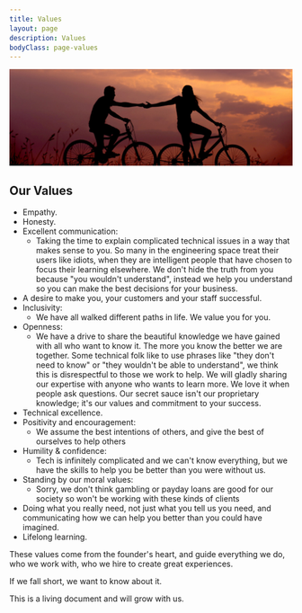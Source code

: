 ```yaml
---
title: Values
layout: page
description: Values
bodyClass: page-values
---
```


![photo of people holding hands on bikes at sunset, just for the mood](/images/everton-vila-AsahNlC0VhQ-unsplash.jpg)

## Our Values

* Empathy.
* Honesty.
* Excellent communication:
	* Taking the time to explain complicated technical issues in a way that makes sense to you. So many in the engineering space treat their users like idiots, when they are intelligent people that have chosen to focus their learning elsewhere. We don't hide the truth from you because "you wouldn't understand", instead we help you understand so you can make the best decisions for your business.
* A desire to make you, your customers and your staff successful.
* Inclusivity:
	* We have all walked different paths in life. We value you for you.
* Openness:
	* We have a drive to share the beautiful knowledge we have gained with all who want to know it. The more you know the better we are together. Some technical folk like to use phrases like "they don't need to know" or "they wouldn't be able to understand", we think this is disrespectful to those we work to help. We will gladly sharing our expertise with anyone who wants to learn more. We love it when people ask questions. Our secret sauce isn't our proprietary knowledge; it's our values and commitment to your success.
* Technical excellence.
* Positivity and encouragement:
	* We assume the best intentions of others, and give the best of ourselves to help others
* Humility & confidence:
	* Tech is infinitely complicated and we can't know everything, but we have the skills to help you be better than you were without us.
* Standing by our moral values:
	* Sorry, we don't think gambling or payday loans are good for our society so won't be working with these kinds of clients
* Doing what you really need, not just what you tell us you need, and communicating how we can help you better than you could have imagined.
* Lifelong learning.

These values come from the founder's heart, and guide everything we do, who we work with, who we hire to create great experiences.

If we fall short, we want to know about it.

This is a living document and will grow with us.
